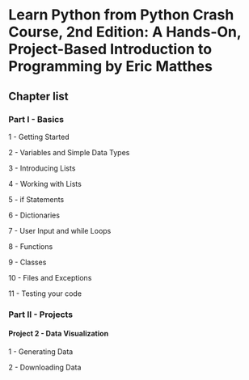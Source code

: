 # Learn Python from Python Crash Course, 2nd Edition: A Hands-On, Project-Based Introduction to Programming by Eric Matthes

## Chapter list

### Part I - Basics

1 - Getting Started

2 - Variables and Simple Data Types

3 - Introducing Lists

4 - Working with Lists

5 - if Statements

6 - Dictionaries

7 - User Input and while Loops

8 - Functions

9 - Classes

10 - Files and Exceptions

11 - Testing your code

### Part II - Projects

#### Project 2 - Data Visualization

1 - Generating Data

2 - Downloading Data